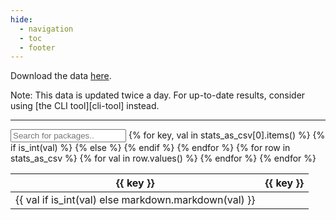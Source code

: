 ```yaml
---
hide:
  - navigation
  - toc
  - footer
---
```


Download the data <a href="../stats_as_csv.csv" title="Download the data as a .csv file">here</a>.

Note: This data is updated twice a day. For up-to-date results, consider using
[the CLI tool][cli-tool] instead.

---

<input type="text" id="statsTableFilterInput" onkeyup="filterTable()" placeholder="Search for packages..">

<table id="statsTable">
  <thead>
    <tr>
      {% for key, val in stats_as_csv[0].items() %}
        {% if is_int(val) %}
          <th data-sort-method="number">{{ key }}</th>
        {% else %}
          <th>{{ key }}</th>
        {% endif %}
      {% endfor %}
    </tr>
  </thead>
  <tbody>
    {% for row in stats_as_csv %}
      <tr>
        {% for val in row.values() %}
          <td>{{ val if is_int(val) else markdown.markdown(val) }}</td>
        {% endfor %}
      </tr>
    {% endfor %}
  </tbody>
</table>
